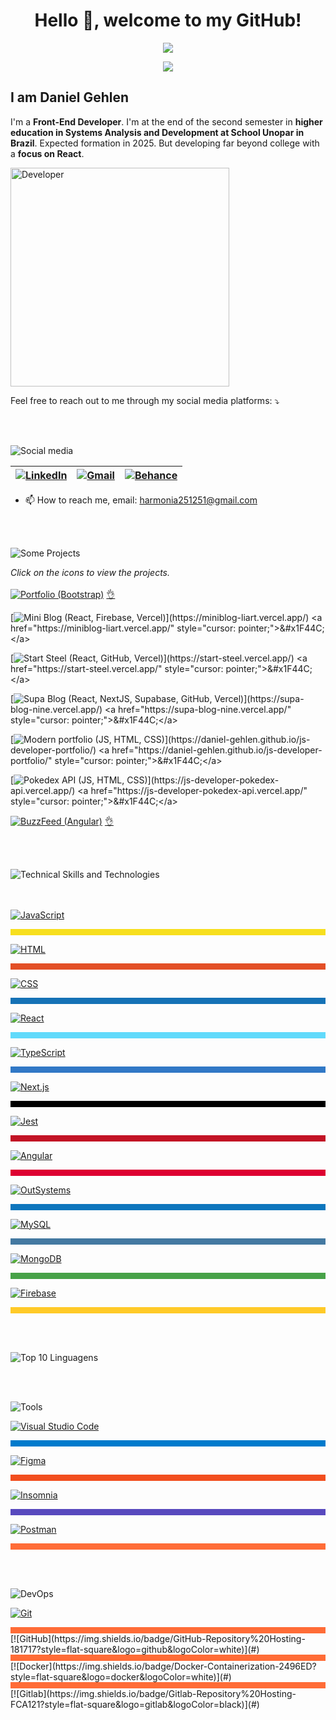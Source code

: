 <h1 align="center"> Hello 👋, welcome to my GitHub!</h1>

<p align="center">
<img loading="lazy" src="http://img.shields.io/static/v1?label=STATUS&message=UNDER%20DEVELOPMENT&color=YELLOW&style=for-the-badge"/>
</p>

<p align="center">
<img src="https://source.unsplash.com/200x100/?code&{{timestamp}}"/>
</p>

## I am Daniel Gehlen

I'm a **Front-End Developer**. I'm at the end of the second semester in **higher education in Systems Analysis and Development at School Unopar in Brazil**. Expected formation in 2025. But developing far beyond college with a **focus on React**.

<img src="https://github.com/Daniel-Gehlen/Daniel-Gehlen/assets/142283217/572d07d8-fa39-445f-b25c-833746ced0c2" alt="Developer" height="350" />


Feel free to reach out to me through my social media platforms: ⤵️

<br><br>

![Social media](https://via.placeholder.com/350x50/3498d/ffffff?text=Social+media)

| [![LinkedIn](https://img.shields.io/badge/LinkedIn-0077B5?style=flat-square&logo=linkedin&logoColor=white)](https://www.linkedin.com/in/daniel-gehlen-5350341a3) | [![Gmail](https://img.shields.io/badge/Gmail-D14836?style=flat-square&logo=gmail&logoColor=white)](harmonia251251@gmail.com) | [![Behance](https://img.shields.io/badge/Behance-053EFF?style=flat-square&logo=behance&logoColor=white)](https://www.behance.net/danielgehlen) |
| --- | --- | --- |



- 📫 How to reach me, email: harmonia251251@gmail.com

<br><br>

![Some Projects](https://via.placeholder.com/350x50/3498d/ffffff?text=Some+Projects)

*Click on the icons to view the projects.*
<br><br>
[![Portfolio (Bootstrap)](https://img.shields.io/badge/Portfolio%20(Bootstrap)-7952B3?style=for-the-badge&logo=bootstrap&logoColor=white)](https://daniel-gehlen.github.io/bootstrap-portfolio/) <a href="https://daniel-gehlen.github.io/bootstrap-portfolio/" style="cursor: pointer;">&#x1F44C;</a>

[![Mini Blog (React, Firebase, Vercel)](https://img.shields.io/badge/Mini%20Blog%20(React,%20Firebase,%20Vercel)-61DAFB?style=for-the-badge&logo=react&logoColor=black)](https://miniblog-liart.vercel.app/) <a href="https://miniblog-liart.vercel.app/" style="cursor: pointer;">&#x1F44C;</a>

[![Start Steel (React, GitHub, Vercel)](https://img.shields.io/badge/Start%20Steel%20(React,%20GitHub,%20Vercel)-61DAFB?style=for-the-badge&logo=react&logoColor=black)](https://start-steel.vercel.app/) <a href="https://start-steel.vercel.app/" style="cursor: pointer;">&#x1F44C;</a>

[![Supa Blog (React, NextJS, Supabase, GitHub, Vercel)](https://img.shields.io/badge/Supa%20Blog%20(React,%20NextJS,%20Supabase,%20GitHub,%20Vercel)-61DAFB?style=for-the-badge&logo=react&logoColor=black)](https://supa-blog-nine.vercel.app/) <a href="https://supa-blog-nine.vercel.app/" style="cursor: pointer;">&#x1F44C;</a>

[![Modern portfolio (JS, HTML, CSS)](https://img.shields.io/badge/Modern%20portfolio%20(JS,%20HTML,%20CSS)-1572B6?style=for-the-badge&logo=css3&logoColor=white)](https://daniel-gehlen.github.io/js-developer-portfolio/) <a href="https://daniel-gehlen.github.io/js-developer-portfolio/" style="cursor: pointer;">&#x1F44C;</a>

[![Pokedex API (JS, HTML, CSS)](https://img.shields.io/badge/Pokedex%20API%20(JS,%20HTML,%20CSS)-F7DF1E?style=for-the-badge&logo=javascript&logoColor=black)](https://js-developer-pokedex-api.vercel.app/) <a href="https://js-developer-pokedex-api.vercel.app/" style="cursor: pointer;">&#x1F44C;</a>

[![BuzzFeed (Angular)](https://img.shields.io/badge/BuzzFeed%20(Angular)-DD0031?style=for-the-badge&logo=angular&logoColor=white)](https://angular-buzzfeed-quizz-clone-psi.vercel.app/) <a href="https://angular-buzzfeed-quizz-clone-psi.vercel.app/" style="cursor: pointer;">&#x1F44C;</a>

<br><br>

![Technical Skills and Technologies](https://via.placeholder.com/350x50/3498d/ffffff?text=Skills+Technologies)

<br><br>
[![JavaScript](https://img.shields.io/badge/JavaScript-Proficient-F7DF1E?style=for-the-badge&logo=javascript&logoColor=black)](https://developer.mozilla.org/en-US/docs/Web/JavaScript)  
<div style="width: 100%; height: 10px; background-color: #F7DF1E;"></div>

[![HTML](https://img.shields.io/badge/HTML5-Proficient-E34F26?style=for-the-badge&logo=html5&logoColor=white)](https://developer.mozilla.org/en-US/docs/Web/HTML)  
<div style="width: 100%; height: 10px; background-color: #e34f26;"></div>

[![CSS](https://img.shields.io/badge/CSS-Proficient-blue?style=for-the-badge&logo=css3&logoColor=white)](https://developer.mozilla.org/en-US/docs/Web/CSS)  
<div style="width: 100%; height: 10px; background-color: #1572b6;"></div>

[![React](https://img.shields.io/badge/React-Proficient-61DAFB?style=for-the-badge&logo=react&logoColor=black)](https://reactjs.org/)  
<div style="width: 100%; height: 10px; background-color: #61dafb;"></div>

[![TypeScript](https://img.shields.io/badge/TypeScript-Proficient-3178C6?style=for-the-badge&logo=typescript&logoColor=white)](#)  
<div style="width: 100%; height: 10px; background-color: #3178c6;"></div>

[![Next.js](https://img.shields.io/badge/Next.js-Proficient-000000?style=for-the-badge&logo=next.js&logoColor=white)](#)  
<div style="width: 100%; height: 10px; background-color: #000000;"></div>


[![Jest](https://img.shields.io/badge/Jest-Proficient-C21325?style=for-the-badge&logo=jest&logoColor=white)](#)  
<div style="width: 100%; height: 10px; background-color: #c21325;"></div>

[![Angular](https://img.shields.io/badge/Angular-Intermediate-DD0031?style=for-the-badge&logo=angular&logoColor=white)](#)  
<div style="width: 100%; height: 10px; background-color: #dd0031;"></div>

[![OutSystems](https://img.shields.io/badge/OutSystems-Intermediate-DD0031?style=for-the-badge&logo=outsystems&logoColor=white)](#)  
<div style="width: 100%; height: 10px; background-color: #0d76bd;"></div>


[![MySQL](https://img.shields.io/badge/MySQL-Intermediate-4479A1?style=for-the-badge&logo=mysql&logoColor=white)](https://www.w3schools.com/sql/)  
<div style="width: 100%; height: 10px; background-color: #4479a1;"></div>


[![MongoDB](https://img.shields.io/badge/MongoDB-Intermediate-47A248?style=for-the-badge&logo=mongodb&logoColor=white)](#)  
<div style="width: 100%; height: 10px; background-color: #47a248;"></div>


[![Firebase](https://img.shields.io/badge/Firebase-Intermediate-FFCA28?style=for-the-badge&logo=firebase&logoColor=black)](#)  
<div style="width: 100%; height: 10px; background-color: #ffca28;"></div>

<br><br>


![Top 10 Linguagens](https://github-readme-stats.vercel.app/api/top-langs/?username=Daniel-Gehlen&layout=compact&hide=jupyter%20notebook&langs_count=11)


<br><br>

![Tools](https://via.placeholder.com/350x50/3498d/ffffff?text=Some+Tools)

[![Visual Studio Code](https://img.shields.io/badge/Visual%20Studio%20Code-Code%20Editor-007ACC?style=for-the-badge&logo=visual-studio-code&logoColor=white)](https://code.visualstudio.com/)
<div style="width: 100%; height: 10px; background-color: #007acc;"></div>

[![Figma](https://img.shields.io/badge/Figma-Design%20Tool-F24E1E?style=for-the-badge&logo=figma&logoColor=white)](https://www.figma.com/)
<div style="width: 100%; height: 10px; background-color: #f24e1e;"></div>


[![Insomnia](https://img.shields.io/badge/Insomnia-API%20Testing-5849BE?style=for-the-badge&logo=insomnia&logoColor=white)](https://insomnia.rest/)
<div style="width: 100%; height: 10px; background-color: #5849be;"></div>

[![Postman](https://img.shields.io/badge/Postman-API%20Development-FF6C37?style=for-the-badge&logo=postman&logoColor=white)](https://www.postman.com/)
<div style="width: 100%; height: 10px; background-color: #ff6c37;"></div>




<br><br>

![DevOps](https://via.placeholder.com/350x50/3498d/ffffff?text=Some+DevOps)
  
[![Git](https://img.shields.io/badge/Git-Version%20Control-F05032?style=flat-square&logo=git&logoColor=white)](#)
<div style="width: 100%; height: 10px; background-color: #ff6c37;"></div>
[![GitHub](https://img.shields.io/badge/GitHub-Repository%20Hosting-181717?style=flat-square&logo=github&logoColor=white)](#) 
<div style="width: 100%; height: 10px; background-color: #ff6c37;"></div>
[![Docker](https://img.shields.io/badge/Docker-Containerization-2496ED?style=flat-square&logo=docker&logoColor=white)](#)
<div style="width: 100%; height: 10px; background-color: #ff6c37;"></div>
[![Gitlab](https://img.shields.io/badge/Gitlab-Repository%20Hosting-FCA121?style=flat-square&logo=gitlab&logoColor=black)](#) 

